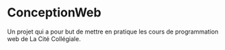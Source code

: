 # ConceptionWeb

Un projet qui a pour but de mettre en pratique les cours de programmation web de La Cité Collégiale.
